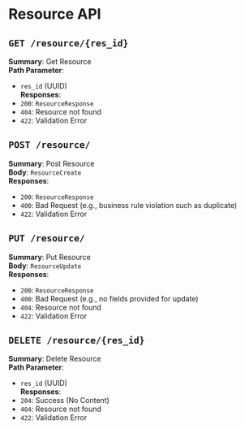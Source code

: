 # Resource API

## `GET /resource/{res_id}`

**Summary**: Get Resource  
**Path Parameter**:
- `res_id` (UUID)  
  **Responses**:
- `200`: `ResourceResponse`
- `404`: Resource not found
- `422`: Validation Error

## `POST /resource/`

**Summary**: Post Resource  
**Body**: `ResourceCreate`  
**Responses**:
- `200`: `ResourceResponse`
- `400`: Bad Request (e.g., business rule violation such as duplicate)
- `422`: Validation Error

## `PUT /resource/`

**Summary**: Put Resource  
**Body**: `ResourceUpdate`  
**Responses**:
- `200`: `ResourceResponse`
- `400`: Bad Request (e.g., no fields provided for update)
- `404`: Resource not found
- `422`: Validation Error

## `DELETE /resource/{res_id}`

**Summary**: Delete Resource  
**Path Parameter**:
- `res_id` (UUID)  
  **Responses**:
- `204`: Success (No Content)
- `404`: Resource not found
- `422`: Validation Error
